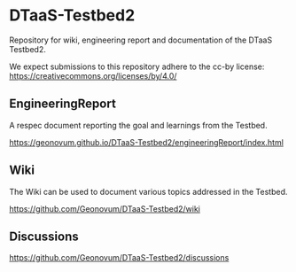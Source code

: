 # DTaaS-Testbed2

Repository for wiki, engineering report and documentation of the DTaaS Testbed2.

We expect submissions to this repository adhere to the cc-by license:
https://creativecommons.org/licenses/by/4.0/

## EngineeringReport

A respec document reporting the goal and learnings from the Testbed.

https://geonovum.github.io/DTaaS-Testbed2/engineeringReport/index.html


## Wiki

The Wiki can be used to document various topics addressed in the Testbed.

https://github.com/Geonovum/DTaaS-Testbed2/wiki



## Discussions

https://github.com/Geonovum/DTaaS-Testbed2/discussions



